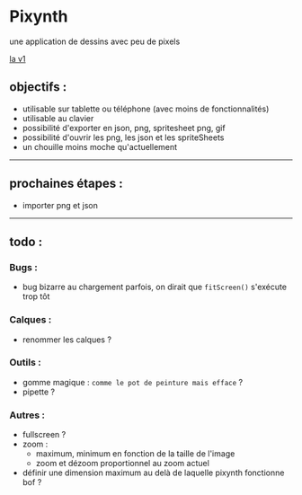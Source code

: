 # Pixynth

une application de dessins avec peu de pixels

[la v1](http://achtaitaipai.free.fr/dessin/)

## objectifs :

- utilisable sur tablette ou téléphone (avec moins de fonctionnalités)
- utilisable au clavier
- possibilité d'exporter en json, png, spritesheet png, gif
- possibilité d'ouvrir les png, les json et les spriteSheets
- un chouille moins moche qu'actuellement

---

## prochaines étapes :

- importer png et json

---

## todo :

### Bugs :

- bug bizarre au chargement parfois, on dirait que `fitScreen()` s'exécute trop tôt

### Calques :

- renommer les calques ?

### Outils :

- gomme magique : `comme le pot de peinture mais efface` ?
- pipette ?

### Autres :

- fullscreen ?
- zoom :
  - maximum, minimum en fonction de la taille de l'image
  - zoom et dézoom proportionnel au zoom actuel
- définir une dimension maximum au delà de laquelle pixynth fonctionne bof ?
